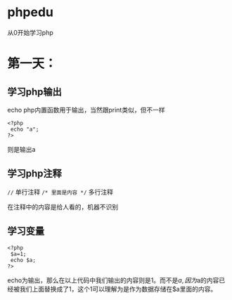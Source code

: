 # phpedu
从0开始学习php

# 第一天：
## 学习php输出
echo php内置函数用于输出，当然跟print类似，但不一样

`<?php`  
` echo "a";`  
`?>`  

则是输出a

## 学习php注释


`//`  单行注释
`/* 里面是内容 */`   多行注释
  
在注释中的内容是给人看的，机器不识别

## 学习变量

`<?php`  
` $a=1;`  
` echo $a;`  
`?>`  
  
echo为输出，那么在以上代码中我们输出的内容则是1。而不是$a,因为$a的内容已经被我们上面替换成了1，这个1可以理解为是作为数据存储在$a里面的内容。
